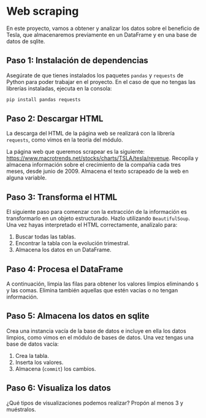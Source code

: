 # Web scraping

En este proyecto, vamos a obtener y analizar los datos sobre el beneficio de Tesla, que almacenaremos previamente en un DataFrame y en una base de datos de sqlite.

## Paso 1: Instalación de dependencias

Asegúrate de que tienes instalados los paquetes `pandas` y `requests` de Python para poder trabajar en el proyecto. En el caso de que no tengas las librerías instaladas, ejecuta en la consola:

```bash
pip install pandas requests
```

## Paso 2: Descargar HTML

La descarga del HTML de la página web se realizará con la librería `requests`, como vimos en la teoría del módulo.

La página web que queremos scrapear es la siguiente: https://www.macrotrends.net/stocks/charts/TSLA/tesla/revenue. Recopila y almacena información sobre el crecimiento de la compañía cada tres meses, desde junio de 2009. Almacena el texto scrapeado de la web en alguna variable.


## Paso 3: Transforma el HTML

El siguiente paso para comenzar con la extracción de la información es transformarlo en un objeto estructurado. Hazlo utilizando `BeautifulSoup`. Una vez hayas interpretado el HTML correctamente, analízalo para:

1. Buscar todas las tablas.
2. Encontrar la tabla con la evolución trimestral.
3. Almacena los datos en un DataFrame.


## Paso 4: Procesa el DataFrame

A continuación, limpia las filas para obtener los valores limpios eliminando `$` y las comas. Elimina también aquellas que estén vacías o no tengan información.


## Paso 5: Almacena los datos en sqlite

Crea una instancia vacía de la base de datos e incluye en ella los datos limpios, como vimos en el módulo de bases de datos. Una vez tengas una base de datos vacía:

1. Crea la tabla.
2. Inserta los valores.
3. Almacena (`commit`) los cambios.


## Paso 6: Visualiza los datos

¿Qué tipos de visualizaciones podemos realizar? Propón al menos 3 y muéstralos.